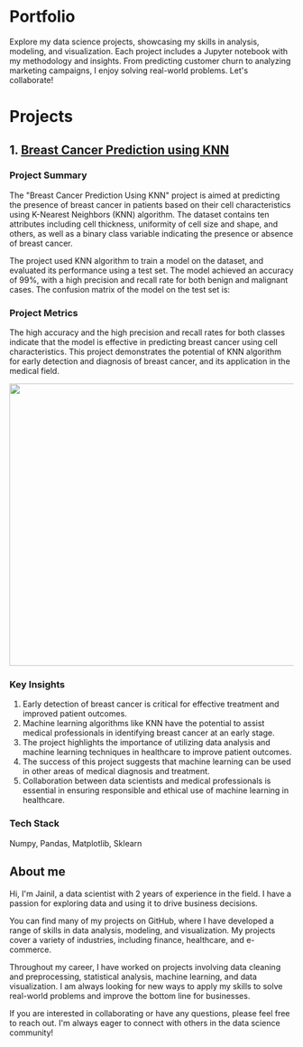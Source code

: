 # Portfolio
Explore my data science projects, showcasing my skills in analysis, modeling, and visualization. Each project includes a Jupyter notebook with my methodology and insights. From predicting customer churn to analyzing marketing campaigns, I enjoy solving real-world problems. Let's collaborate!


# Projects

## 1. [Breast Cancer Prediction using KNN](https://github.com/Jainil-Gosalia/Applied-Data-Science/tree/master/Breast%20Cancer%20Prediction%20Using%20KNN)

### Project Summary
The "Breast Cancer Prediction Using KNN" project is aimed at predicting the presence of breast cancer in patients based on their cell characteristics using K-Nearest Neighbors (KNN) algorithm. The dataset contains ten attributes including cell thickness, uniformity of cell size and shape, and others, as well as a binary class variable indicating the presence or absence of breast cancer.

The project used KNN algorithm to train a model on the dataset, and evaluated its performance using a test set. The model achieved an accuracy of 99%, with a high precision and recall rate for both benign and malignant cases. The confusion matrix of the model on the test set is:

### Project Metrics

The high accuracy and the high precision and recall rates for both classes indicate that the model is effective in predicting breast cancer using cell characteristics. This project demonstrates the potential of KNN algorithm for early detection and diagnosis of breast cancer, and its application in the medical field.

<img src="https://user-images.githubusercontent.com/32987084/232208243-ebf6308d-539a-4028-ba56-58380fdd6482.png" height="500" width="600" />


### Key Insights

1. Early detection of breast cancer is critical for effective treatment and improved patient outcomes.
2. Machine learning algorithms like KNN have the potential to assist medical professionals in identifying breast cancer at an early stage.
3. The project highlights the importance of utilizing data analysis and machine learning techniques in healthcare to improve patient outcomes.
4. The success of this project suggests that machine learning can be used in other areas of medical diagnosis and treatment.
5. Collaboration between data scientists and medical professionals is essential in ensuring responsible and ethical use of machine learning in healthcare.

### Tech Stack

Numpy, Pandas, Matplotlib, Sklearn



## About me 

Hi, I'm Jainil, a data scientist with 2 years of experience in the field. I have a passion for exploring data and using it to drive business decisions.

You can find many of my projects on GitHub, where I have developed a range of skills in data analysis, modeling, and visualization. My projects cover a variety of industries, including finance, healthcare, and e-commerce.

Throughout my career, I have worked on projects involving data cleaning and preprocessing, statistical analysis, machine learning, and data visualization. I am always looking for new ways to apply my skills to solve real-world problems and improve the bottom line for businesses.

If you are interested in collaborating or have any questions, please feel free to reach out. I'm always eager to connect with others in the data science community!




